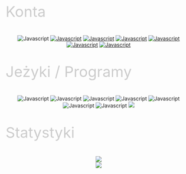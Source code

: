 <p style="color:#ccc;font-size:40px;">Konta</p>
<p align="center">
        <img alt="Javascript" src="https://img.shields.io/badge/-FaceBook-black?style=for-the-badge&logo=Facebook&logoColor=0000CC">
        <a href="https://www.twitch.tv/garezur"><img alt="Javascript" src="https://img.shields.io/badge/-Twitch-black?style=for-the-badge&logo=Twitch&logoColor=0000CC"></a>
        <a href="https://instagram.com/she7ani"><img alt="Javascript" src="https://img.shields.io/badge/-Instagram-black?style=for-the-badge&logo=Instagram&logoColor=0000CC"></a>
        <a href="https://www.tiktok.com/@garezur"><img alt="Javascript" src="https://img.shields.io/badge/-TikTok-black?style=for-the-badge&logo=TikTok&logoColor=0000CC"></a>
        <a href="https://wued.gg"><img alt="Javascript" src="https://img.shields.io/badge/-WueD.gg-black?style=for-the-badge&logoColor=0000CC"></a>
        <a href="https://forum.cfx.re/u/shetani"><img alt="Javascript" src="https://img.shields.io/badge/-CFX-black?style=for-the-badge&logoColor=0000CC"></a>
        <a href="https://wued.tebex.io"><img alt="Javascript" src="https://img.shields.io/badge/-Tebex-black?style=for-the-badge&Logo=tebex&logoColor=0000CC"></a>
</p>
<p style="color:#ccc;font-size:40px;">Jeżyki / Programy</p>
<p align="center">
        <img alt="Javascript" src="https://img.shields.io/badge/-JAVASCRIPT-black?style=for-the-badge&logo=Javascript&logoColor=0000CC">
        <img alt="Javascript" src="https://img.shields.io/badge/-React-black?style=for-the-badge&logo=React&logoColor=0000CC">
        <img alt="Javascript" src="https://img.shields.io/badge/-Typescript-black?style=for-the-badge&logo=typescript&logoColor=0000CC">
        <img alt="Javascript" src="https://img.shields.io/badge/-Python-black?style=for-the-badge&logo=Python&logoColor=0000CC">
        <img alt="Javascript" src="https://img.shields.io/badge/-Lua-black?style=for-the-badge&logo=Lua&logoColor=0000CC">
        <img alt="Javascript" src="https://img.shields.io/badge/-Mysql-black?style=for-the-badge&logo=Mysql&logoColor=0000CC">
        <img alt="Javascript" src="https://img.shields.io/badge/-Visrual Studio Code-black?style=for-the-badge&logo=VisualStudioCode&logoColor=0000CC">
        <img src="https://img.shields.io/discord/937056583035289700?style=for-the-badge&logo=discord&labelColor=000000&logoColor=0000CC&color=000000&label=Discord"/>
</p>
<p style="color:#ccc;font-size:40px;">Statystyki</p>
<p align="center">
  <tr>
    <td align="center" style="padding=0;width=50%;">
      <a href="https://github.com/garezur">
      <img src="https://github-readme-stats.vercel.app/api?username=garezur&show_icons=true&theme=radical&title_color=0000cc&text_color=cccccc&icon_color=0000cc&bg_color=000000"/>   
    </td>
  </tr>
   <br />
   <tr>
       <td align="center" style="padding=0;width=50%;">
         <img src="https://github-readme-stats.vercel.app/api/top-langs/?username=garezur&theme=darcula&title_color=0000cc&text_color=cccccc&icon_color=0000cc&bg_color=000000"/>
          </td>
   </tr>
</p>

